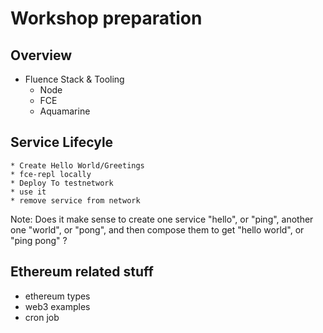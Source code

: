 # Workshop preparation

## Overview
* Fluence Stack & Tooling
  * Node
  * FCE
  * Aquamarine 
  

## Service Lifecyle
    * Create Hello World/Greetings
    * fce-repl locally
    * Deploy To testnetwork
    * use it
    * remove service from network
  
  Note: Does it make sense to create one service "hello", or "ping", another one "world", or "pong", and then compose them to get "hello world", or "ping pong" ? 
  
## Ethereum related stuff  
  * ethereum types
  * web3 examples
  * cron job


